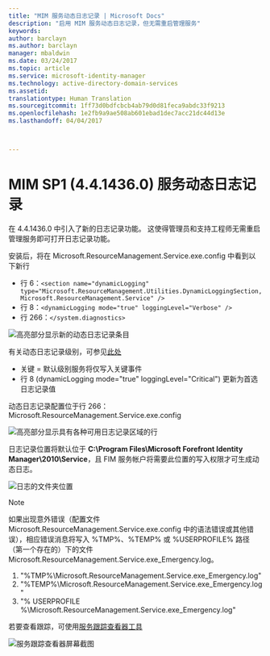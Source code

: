```yaml
---
title: "MIM 服务动态日志记录 | Microsoft Docs"
description: "启用 MIM 服务动态日志记录，但无需重启管理服务"
keywords: 
author: barclayn
ms.author: barclayn
manager: mbaldwin
ms.date: 03/24/2017
ms.topic: article
ms.service: microsoft-identity-manager
ms.technology: active-directory-domain-services
ms.assetid: 
translationtype: Human Translation
ms.sourcegitcommit: 1ff73d0bdfcbcb4ab79d0d81feca9abdc33f9213
ms.openlocfilehash: 1e2fb9a9ae508ab601ebad1dec7acc21dc44d13e
ms.lasthandoff: 04/04/2017



---
```

# <a name="mim-sp1-4414360--service-dynamic-logging"></a>MIM SP1 (4.4.1436.0) 服务动态日志记录
在 4.4.1436.0 中引入了新的日志记录功能。 这使得管理员和支持工程师无需重启管理服务即可打开日志记录功能。

安装后，将在 Microsoft.ResourceManagement.Service.exe.config 中看到以下新行

*    行 6：``<section name="dynamicLogging" type="Microsoft.ResourceManagement.Utilities.DynamicLoggingSection, Microsoft.ResourceManagement.Service" />``
*    行 8：``<dynamicLogging mode="true" loggingLevel="Verbose" />``
*    行 266：``</system.diagnostics> ``

![高亮部分显示新的动态日志记录条目](media/mim-service-dynamic-logging/screen01.png)

有关动态日志记录级别，可参见[此处](https://msdn.microsoft.com/library/ms733025(v=vs.110).aspx#Anchor_3)

- 关键 = 默认级别服务将仅写入关键事件
- 行 8 (dynamicLogging mode="true" loggingLevel="Critical") 更新为首选日志记录值

动态日志记录配置位于行 266：Microsoft.ResourceManagement.Service.exe.config

![高亮部分显示具有各种可用日志记录区域的行](media/mim-service-dynamic-logging/screen02.png)

日志记录位置将默认位于 **C:\Program Files\Microsoft Forefront Identity Manager\2010\Service**，且 FIM 服务帐户将需要此位置的写入权限才可生成动态日志。

![日志的文件夹位置](media/mim-service-dynamic-logging/screen03.png)

 >[!NOTE]
 如果出现意外错误（配置文件 Microsoft.ResourceManagement.Service.exe.config 中的语法错误或其他错误），相应错误消息将写入 %TMP%、%TEMP% 或 %USERPROFILE% 路径（第一个存在的）下的文件 Microsoft.ResourceManagement.Service.exe_Emergency.log。  
1. "%TMP%\Microsoft.ResourceManagement.Service.exe_Emergency.log"
2. "%TEMP%\Microsoft.ResourceManagement.Service.exe_Emergency.log"
3. "% USERPROFILE %\Microsoft.ResourceManagement.Service.exe_Emergency.log"

若要查看跟踪，可使用[服务跟踪查看器工具](https://msdn.microsoft.com//library/aa751795(v=vs.110).aspx)

 ![服务跟踪查看器屏幕截图](media/mim-service-dynamic-logging/screen04.png)

